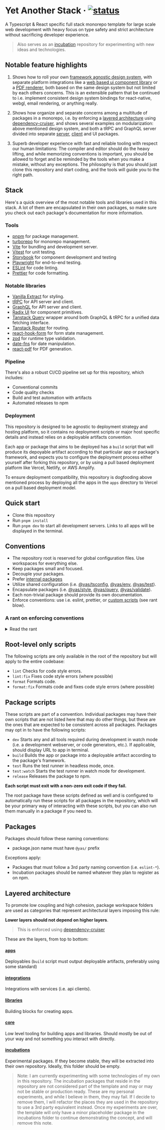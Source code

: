 # Yet Another Stack &middot; [![status](https://github.com/kasper573/yas/actions/workflows/build_test_release.yml/badge.svg)](https://github.com/kasper573/yas/actions)

A Typescript & React specific full stack monorepo template for large scale web development with heavy focus on type safety and strict architecture without sacrificing developer experience.

> Also serves as an [incubation](#incubations) repository for experimenting with new ideas and technologies.

## Notable feature highlights

1. Shows how to roll your own [framework agnostic design system](libraries/design-system), with separate platform integrations like a [web based ui component library](libraries/ui) or a [PDF renderer](libraries/pdf), both based on the same design system but not limited by each others concerns. This is an extensible pattern that be continued to i.e. implement consistent design system bindings for react-native, webgl, email rendering, or anything really.

2. Shows how organize and separate concerns among a multitude of packages in a monorepo, i.e. by enforcing a [layered architecture](#layered-architecture) using [dependency-cruiser](https://www.npmjs.com/package/dependency-cruiser), and shows several examples on modularization: above mentioned design system, and both a tRPC and GraphQL server divided into separate [server](apps/graphql-server), [client](integrations/graphql-client) and UI packages.

3. Superb developer experience with fast and reliable tooling with respect our human limitations: The compiler and editor should do the heavy lifting, and while memorizing conventions is important, you should be allowed to forget and be reminded by the tools when you make a mistake, without any exceptions. The philosophy is that you should just clone this repository and start coding, and the tools will guide you to the right path.

## Stack

Here's a quick overview of the most notable tools and libraries used in this stack. A lot of them are encapsulated in their own packages, so make sure you check out each package's documentation for more information.

### Tools

- [pnpm](https://pnpm.io/) for package management.
- [turborepo](https://turbo.build/repo) for monorepo management.
- [Vite](https://vitejs.dev/) for bundling and development server.
- [Vitest](https://vitest.dev/) for unit testing.
- [Storybook](https://storybook.js.org/) for component development and testing
- [Playwright](https://playwright.dev/) for end-to-end testing.
- [ESLint](https://eslint.org/) for code linting.
- [Prettier](https://prettier.io/) for code formatting.

### Notable libraries

- [Vanilla Extract](https://vanilla-extract.style/) for styling.
- [tRPC](https://trpc.io/) for API server and client.
- [GraphQL](https://graphql.org/) for API server and client.
- [Radix UI](https://www.radix-ui.com/) for component primitives.
- [Tanstack Query](https://tanstack.com/query) wrapper around both GraphQL & tRPC for a unified data fetching interface.
- [Tanstack Router](https://tanstack.com/router) for routing.
- [react-hook-form](https://react-hook-form.com/) for form state management.
- [zod](https://github.com/colinhacks/zod) for runtime type validation.
- [date-fns](https://date-fns.org/) for date manipulation.
- [react-pdf](https://react-pdf.org/) for PDF generation.

### Pipeline

There's also a robust CI/CD pipeline set up for this repository, which includes:

- Conventional commits
- Code quality checks
- Build and test automation with artifacts
- Automated releases to npm

### Deployment

This repository is designed to be agnostic to deployment strategy and hosting platform, so it contains no deployment scripts or major host specific details and instead relies on a deployable artifacts convention.

Each app or package that aims to be deployed has a `build` script that will produce its depoyable artifact according to that particular app or package's framework, and expects you to configure the deployment process either yourself after forking this repository, or by using a pull based deployment platform like Vercel, Netlify, or AWS Amplify.

To ensure deployment compatibility, this repository is dogfooding above mentioned process by deploying all the apps in the `apps` directory to Vercel on a pull based deployment model.

## Quick start

- Clone this repository
- Run `pnpm install`
- Run `pnpm dev` to start all development servers. Links to all apps will be displayed in the terminal.

## Conventions

- The repository root is reserved for global configuration files. Use workspaces for everything else.
- Keep packages small and focused.
- Decouple your packages.
- Prefer [internal packages](https://turbo.build/repo/docs/handbook/sharing-code/internal-packages)
- Utilize shared configuration (i.e. [@yas/tsconfig](core/tsconfig), [@yas/env](core/env), [@yas/test](core/test)).
- Encapsulate packages (i.e. [@yas/style](libraries/style), [@yas/query](libraries/query), [@yas/validate](libraries/validate)).
- Each non-trivial package should provide its own documentation.
- Enforce conventions: use i.e. eslint, prettier, or [custom scripts](core/scripts) (see rant blow).

### A rant on enforcing conventions

<details>
<summary>Read the rant</summary>

I am a firm believer that a convention that is not enforced quickly becomes nothing more but a suggestion.

Abrasive as it may sound, but people are flawed: we're forgetful, inconsistent and biased.
While the industry has adopted tools like `eslint` and `prettier` to enforce certain conventions with great success,
there's still too many conventions being handled by "oh, we'll deal with that in code review",
only to be forgotten, or done poorly, effectively becoming an aggravating waste of time and energy.

Ways of how people can fail to follow conventions include (but are not limited to):

- The convention wasn't documented.
- The documentation was outdated.
- People didn't read the documentation.
- People forgot about the convention.
- People didn't care about the convention.
- People didn't understand the convention.
- People didn't have time to enforce the convention.

Here's my advice on how to reason about conventions:

1. If your convention doesn't exist as an eslint rule: write one!
2. If eslint is not applicable, use another linting tool, like `stylelint`, `markdownlint`, `dependency-cruiser`, etc.
3. If there is no linting tool for your convention, write a [custom script](core/scripts)!
4. If the convention simply cannot be automated, then try to change it into something that can be. Often you can make a compromise for the sake of consistency, but still provide similar value.
5. If it truly is impossible to automate, at this point it's time to ask yourself how useful this convention really is. The inability to systematically enforce a software convention in of itself is often a sign that the convention is flawed. Not always, but it may very well be a red flag. You've got two options here:
   - Change the system so that the convention is no longer needed.
   - Drop the convention and acknowledge that it's a suggestion, not a rule.

</details>

## Root-level only scripts

The following scripts are only available in the root of the repository but will apply to the entire codebase:

- `lint` Checks for code style errors.
- `lint:fix` Fixes code style errors (where possible)
- `format` Formats code.
- `format:fix` Formats code and fixes code style errors (where possible)

## Package scripts

These scripts are part of a convention. Individual packages may have their own scripts that are not listed here that may do other things, but these are the ones that are expected to be consistent across all packages. Packages may opt in to have the following scripts:

- `dev` Starts any and all tools required during development in watch mode (i.e. a development webserver, or code generators, etc.). If applicable, should display URL to app in terminal.
- `build` Builds the app or package into a deployable artifact according to the package's framework.
- `test` Runs the test runner in headless mode, once.
- `test:watch` Starts the test runner in watch mode for development.
- `release` Releases the package to npm.

**Each script must exit with a non-zero exit code if they fail.**

The root package have these scripts defined as well and is configured to automatically run these scripts for all packages in the repository, which will be your primary way of interacting with these scripts, but you can also run them manually in a package if you need to.

## Packages

Packages should follow these naming conventions:

- package.json name must have `@yas/` prefix

Exceptions apply:

- Packages that must follow a 3rd party naming convention (i.e. `eslint-*`).
- Incubation packages should be named whatever they plan to register as on npm.

## Layered architecture

To promote low coupling and high cohesion, package workspace folders are used as categories that represent architectural layers imposing this rule:

**Lower layers should not depend on higher layers**.

> This is enforced using [dependency-cruiser](https://www.npmjs.com/package/dependency-cruiser)

These are the layers, from top to bottom:

#### [apps](apps)

Deployables (`build` script must output deployable artifacts, preferably using some standard)

#### [integrations](libraries)

Integrations with services (i.e. api clients).

#### [libraries](libraries)

Building blocks for creating apps.

#### [core](core)

Low level tooling for building apps and libraries. Should mostly be out of your way and not something you interact with directly.

#### [incubations](incubations)

Experimental packages. If they become stable, they will be extracted into their own repository. Ideally, this folder should be empty.

> Note: I am currently experimenting with some technologies of my own in this repository. The incubation packages that reside in the repository are not considered part of the template and may or may not be stable or production ready. These are my personal experiments, and while I believe in them, they may fail. If I decide to remove them, I will refactor the places they are used in the repository to use a 3rd party equivalent instead. Once my experiments are over, the template will only have a minor placeholder package in the incubations folder to continue demonstrating the concept, and will remove this note.
